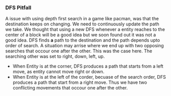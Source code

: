 ### DFS Pitfall
A issue with using depth first search in a game like pacman, was that the destination keeps on changing. We need to continuously update the path we take. 
We thought that using a new DFS whenever a entity reaches to the center of a block will be a good idea but we soon found out it was not a good idea.
DFS finds **a** path to the destination and the path depends upto order of search. A situation may arrise where we end up with two opposing searches that occour one after the other.
This was the case here. The searching other was set to right, down, left, up.
* When Entity is at the corner, DFS produces a path that starts from a left move, as entity cannot move right or down.
* When Entity is at the left of the corder, becuase of the search order, DFS produces a path that start from a right move.
Thus we have two conflicting movements that occour one after the other.
